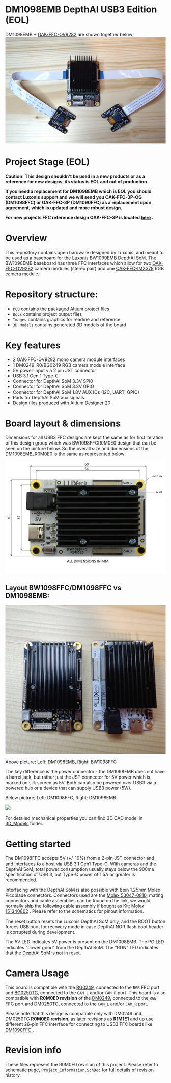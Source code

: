 # DM1098EMB DepthAI USB3 Edition (EOL)

DM1098EMB + [OAK-FFC-OV9282](https://github.com/luxonis/depthai-hardware/tree/master/DM0250TG_DepthAI_Mono_Camera/R0M0E0) are shown together below:
![](Images/DM1098EMB.jpg)



# Project Stage (EOL)

**Caution: This design shouldn't be used in a new products or as a reference for new designs, its status is EOL and out of production.**        

**If you need a replacement for DM1098EMB which is EOL you should contact Luxonis support and we will send you OAK-FFC-3P-OG (DM1098FFC) or OAK-FFC-3P (DM1090FFC) as a replacement upon agreement, which is updated and more robust design.**   

**For new projects FFC reference design OAK-FFC-3P is located [here](https://github.com/luxonis/depthai-hardware/tree/master/DM1090FFC_DepthAI_USB3) .** 

# Overview

This repository contains open hardware designed by Luxonis, and meant to be used as a baseboard for the [Luxonis](https://www.luxonis.com/depthai) BW1099EMB DepthAI SoM. The BW1098EMB baseboard has three FFC interfaces which allow for two [OAK-FFC-OV9282](https://github.com/luxonis/depthai-hardware/tree/master/DM0250TG_DepthAI_Mono_Camera/R0M0E0) camera modules (stereo pair) and one [OAK-FFC-IMX378](https://github.com/luxonis/depthai-hardware/tree/master/DM0249_DepthAI_RGB_Camera/R0M0E0) RGB camera module.

# Repository structure:
* `PCB` contains the packaged Altium project files
* `Docs` contains project output files
* `Images` contains graphics for readme and reference
* `3D Models` contains generated 3D models of the board
# Key features
* 2 OAK-FFC-OV9282 mono camera module interfaces
* 1 DM0249_R0/BG0249 RGB camera module interface
* 5V power input via 2 pin JST connector
* USB 3.1 Gen 1 Type-C
* Connector for DepthAI SoM 3.3V SPI0
* Connector for DepthAI SoM 3.3V GPIO 
* Connector for DepthAI SoM 1.8V AUX IOs (I2C, UART, GPIO)
* Pads for DepthAI SoM aux signals
* Design files produced with Altium Designer 20

# Board layout & dimensions

Dimensions for all USB3 FFC designs are kept the same as for first iteration of this design group which was BW1098FFCR0M0E0 design that can be seen on the picture below. So the overall size and dimensions of the DM1098EMB_R0M0E0 is the same as represented below:    

![](Images/BW1098FFC_R0M0E0_dims.png)

## Layout BW1098FFC/DM1098FFC vs DM1098EMB:

 

![](Images/DM1098EMBvsBW1098FFC.jpg)

Above picture; Left: DM1098EMB, Right: BW1098FFC

The key difference is the power connector - the DM1098EMB does not have a barrel jack, but rather just the JST connector for 5V power which is marked on silk screen as 5V. Both can also be powered over USB3 via a powered hub or a device that can supply USB3 power (5W). 

Below picture; Left: DM1098FFC, Right: DM1098EMB

![](Images/DM1098EMBvsDM1098FFC.png)



For detailed mechanical properties you can find 3D CAD model in [3D_Models](https://github.com/luxonis/depthai-hardware/tree/master/DM1098EMB_DepthAI_USB3/3D_Models) folder. 

# Getting started  

The DM1098FFC accepts 5V (+/-10%) from a 2-pin JST connector and , and interfaces to a host via USB 3.1 Gen1 Type-C. With cameras and the DepthAI SoM, total power consumption usually stays below the 900ma specification of USB 3, but Type-C power of 1.5A or greater is recommended. 

Interfacing with the DepthAI SoM is also possible with 8pin 1.25mm Molex Picoblade connectors. Connectors used are the [Molex 53047-0810](https://www.molex.com/molex/products/part-detail/pcb_headers/0530470810), mating connectors and cable assemblies can be found on the link, we would normally ship the following cable assembly if bought as Kit: [Molex 151340802](https://www.molex.com/molex/products/part-detail/cable_assemblies/0151340802) . 
Please refer to the schematics for pinout information. 

The reset button resets the Luxonis DepthAI SoM only, and the BOOT button forces USB boot for recovery mode in case DepthAI NOR flash boot header is corrupted during development.  

The 5V LED indicates 5V power is present on the DM1098EMB. The PG LED indicates "power good" from the DepthAI SoM. The "RUN" LED indicates that the DepthAI SoM is not in reset.



# Camera Usage

This board is compatible with the [BG0249](https://github.com/luxonis/depthai-hardware/tree/master/BG0249_DepthAI_RGB_Camera), connected to the `RGB` FFC port and [BG0250TG](https://github.com/luxonis/depthai-hardware/tree/master/BG0250TG_DepthAI_Mono_Camera), connected to the `CAM_L` and/or `CAM_R` port.
This board is also compatible with **R0M0E0 revision** of the [DM0249](https://github.com/luxonis/depthai-hardware/tree/master/DM0249_DepthAI_RGB_Camera/R0M0E0), connected to the `RGB` FFC port and [DM0250TG](https://github.com/luxonis/depthai-hardware/tree/master/DM0250TG_DepthAI_Mono_Camera/R0M0E0), connected to the `CAM_L` and/or `CAM_R` port. 

Please note that this design is compatible only with  DM0249 and DM0250TG **R0M0E0 revision**, as later revisions as **R1M1E1** and up use different 26-pin FFC interface for connecting to USB3 FFC boards like [DM1090FFC ](https://github.com/luxonis/depthai-hardware/tree/master/DM1090FFC_DepthAI_USB3).



# Revision info

These files represent the R0M0E0 revision of this project. Please refer to schematic page, `Project_Information.SchDoc` for full details of revision history.



